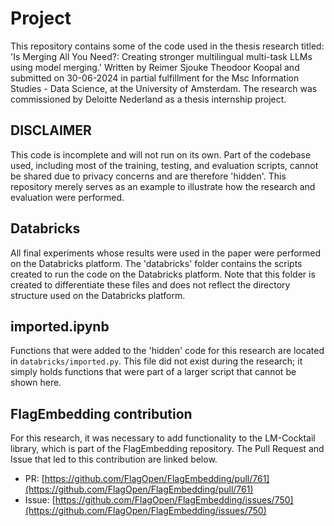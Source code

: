 # Project

This repository contains some of the code used in the thesis research titled: 'Is Merging All You Need?: Creating stronger multilingual multi-task LLMs using model merging.' Written by Reimer Sjouke Theodoor Koopal and submitted on 30-06-2024 in partial fulfillment for the Msc Information Studies - Data Science, at the University of Amsterdam. The research was commissioned by Deloitte Nederland as a thesis internship project.

## DISCLAIMER

This code is incomplete and will not run on its own. Part of the codebase used, including most of the training, testing, and evaluation scripts, cannot be shared due to privacy concerns and are therefore 'hidden'. This repository merely serves as an example to illustrate how the research and evaluation were performed.

## Databricks

All final experiments whose results were used in the paper were performed on the Databricks platform. The 'databricks' folder contains the scripts created to run the code on the Databricks platform. Note that this folder is created to differentiate these files and does not reflect the directory structure used on the Databricks platform.

## imported.ipynb

Functions that were added to the 'hidden' code for this research are located in `databricks/imported.py`. This file did not exist during the research; it simply holds functions that were part of a larger script that cannot be shown here.

## FlagEmbedding contribution

For this research, it was necessary to add functionality to the LM-Cocktail library, which is part of the FlagEmbedding repository. The Pull Request and Issue that led to this contribution are linked below.

- PR: [https://github.com/FlagOpen/FlagEmbedding/pull/761](https://github.com/FlagOpen/FlagEmbedding/pull/761)
- Issue: [https://github.com/FlagOpen/FlagEmbedding/issues/750](https://github.com/FlagOpen/FlagEmbedding/issues/750)

